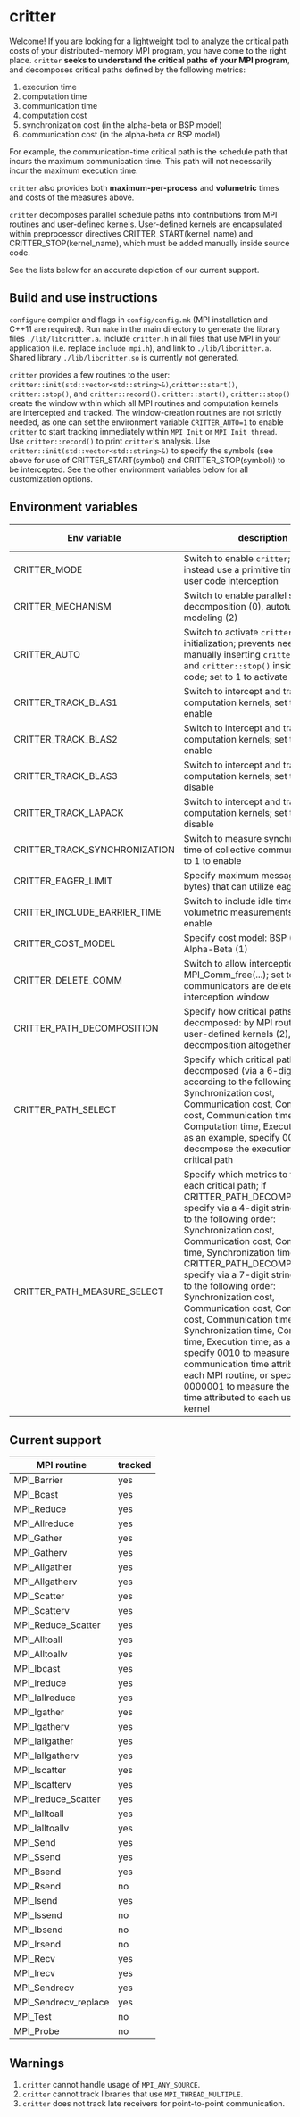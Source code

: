 
# critter
Welcome! If you are looking for a lightweight tool to analyze the critical path costs of your distributed-memory MPI program, you have come to the right place. `critter` **seeks to understand the critical paths of your MPI program**, and decomposes critical paths defined by the following metrics:

1. execution time
2. computation time
3. communication time
4. computation cost
5. synchronization cost (in the alpha-beta or BSP model)
6. communication cost (in the alpha-beta or BSP model)

For example, the communication-time critical path is the schedule path that incurs the maximum communication time. This path will not necessarily incur the maximum execution time.

`critter` also provides both **maximum-per-process** and **volumetric** times and costs of the measures above.

`critter` decomposes parallel schedule paths into contributions from MPI routines and user-defined kernels. User-defined kernels are encapsulated within preprocessor directives CRITTER_START(kernel_name) and CRITTER_STOP(kernel_name), which must be added manually inside source code.

See the lists below for an accurate depiction of our current support.

## Build and use instructions
`configure` compiler and flags in `config/config.mk` (MPI installation and C++11 are required). Run `make` in the main directory to generate the library files `./lib/libcritter.a`. Include `critter.h` in all files that use MPI in your application (i.e. replace `include mpi.h`), and link to `./lib/libcritter.a`. Shared library `./lib/libcritter.so` is currently not generated.

`critter` provides a few routines to the user: `critter::init(std::vector<std::string>&)`,`critter::start()`, `critter::stop()`, and `critter::record()`. `critter::start()`, `critter::stop()` create the window within which all MPI routines and computation kernels are intercepted and tracked. The window-creation routines are not strictly needed, as one can set the environment variable `CRITTER_AUTO=1` to enable `critter` to start tracking immediately within `MPI_Init` or `MPI_Init_thread`. Use `critter::record()` to print `critter`'s analysis. Use `critter::init(std::vector<std::string>&)` to specify the symbols (see above for use of CRITTER_START(symbol) and CRITTER_STOP(symbol)) to be intercepted. See the other environment variables below for all customization options.

## Environment variables
|     Env variable        |   description   |   default value   |    
| ----------------------- | ----------- | ---------- |
| CRITTER_MODE | Switch to enable `critter`; set to 0 to instead use a primitive timer with no user code interception | 1 |
| CRITTER_MECHANISM | Switch to enable parallel schedule decomposition (0), autotuning (1), or modeling (2) | 0 |
| CRITTER_AUTO | Switch to activate `critter` inside MPI initialization; prevents need for manually inserting `critter::start()` and `critter::stop()` inside user code; set to 1 to activate | 0 |
| CRITTER_TRACK_BLAS1 | Switch to intercept and track BLAS-1 computation kernels; set to 1 to enable | 0 |
| CRITTER_TRACK_BLAS2 | Switch to intercept and track BLAS-2 computation kernels; set to 1 to enable | 0 |
| CRITTER_TRACK_BLAS3 | Switch to intercept and track BLAS-3 computation kernels; set to 0 to disable | 1 |
| CRITTER_TRACK_LAPACK | Switch to intercept and track LAPACK computation kernels; set to 0 to disable | 1 |
| CRITTER_TRACK_SYNCHRONIZATION | Switch to measure synchronization time of collective communication; set to 1 to enable | 0 |
| CRITTER_EAGER_LIMIT | Specify maximum message size (in bytes) that can utilize eager protocol | 32768 |
| CRITTER_INCLUDE_BARRIER_TIME | Switch to include idle time in volumetric measurements; set to 1 to enable | 0 |
| CRITTER_COST_MODEL | Specify cost model: BSP (0) or Alpha-Beta (1) | 0 |
| CRITTER_DELETE_COMM | Switch to allow interception of MPI_Comm_free(...); set to 0 if communicators are deleted within interception window | 1 |
| CRITTER_PATH_DECOMPOSITION | Specify how critical paths are decomposed: by MPI routine (1), user-defined kernels (2), or avoid decomposition altogether (0) | 0 |
| CRITTER_PATH_SELECT | Specify which critical paths are decomposed (via a 6-digit string according to the following order:  Synchronization cost, Communication cost, Computation cost, Communication time, Computation time, Execution time); as an example, specify 000001 to decompose the execution-time critical path | 000000 |
| CRITTER_PATH_MEASURE_SELECT | Specify which metrics to track along each critical path; if CRITTER_PATH_DECOMPOSITION=1, specify via a 4-digit string according to the following order: Synchronization cost, Communication cost, Communication time, Synchronization time; if CRITTER_PATH_DECOMPOSITION=2, specify via a 7-digit string according to the following order: Synchronization cost, Communication cost, Computation cost, Communication time, Synchronization time, Computation time, Execution time; as an example, specify 0010 to measure the communication time attributed to each MPI routine, or specify 0000001 to measure the execution time attributed to each user-defined kernel | 0000 or 0000000 |

## Current support
|     MPI routine         |   tracked   |   
| ----------------------- | ----------- |
| MPI_Barrier              |   yes      |
| MPI_Bcast                |   yes      |
| MPI_Reduce               |   yes      |
| MPI_Allreduce            |   yes      |
| MPI_Gather               |   yes      |
| MPI_Gatherv              |   yes      |
| MPI_Allgather            |   yes      |
| MPI_Allgatherv           |   yes      |
| MPI_Scatter              |   yes      |
| MPI_Scatterv             |   yes      |
| MPI_Reduce_Scatter       |   yes      |
| MPI_Alltoall             |   yes      |
| MPI_Alltoallv            |   yes      |
| MPI_Ibcast               |   yes      |
| MPI_Ireduce              |   yes      |
| MPI_Iallreduce           |   yes      |
| MPI_Igather              |   yes      |
| MPI_Igatherv             |   yes      |
| MPI_Iallgather           |   yes      |
| MPI_Iallgatherv          |   yes      |
| MPI_Iscatter             |   yes      |
| MPI_Iscatterv            |   yes      |
| MPI_Ireduce_Scatter      |   yes      |
| MPI_Ialltoall            |   yes      |
| MPI_Ialltoallv           |   yes      |
| MPI_Send                 |   yes      |
| MPI_Ssend                |   yes      |
| MPI_Bsend                |   yes      |
| MPI_Rsend                |   no       |
| MPI_Isend                |   yes      |
| MPI_Issend               |   no       |
| MPI_Ibsend               |   no       |
| MPI_Irsend               |   no       |
| MPI_Recv                 |   yes      |
| MPI_Irecv                |   yes      |
| MPI_Sendrecv             |   yes      |
| MPI_Sendrecv_replace     |   yes      |
| MPI_Test                 |   no       |
| MPI_Probe                |   no       |

## Warnings
1. `critter` cannot handle usage of `MPI_ANY_SOURCE`.
2. `critter` cannot track libraries that use `MPI_THREAD_MULTIPLE`.
3. `critter` does not track late receivers for point-to-point communication.
